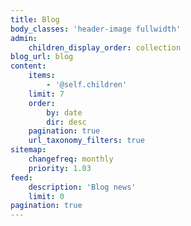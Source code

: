 ```yaml
---
title: Blog
body_classes: 'header-image fullwidth'
admin:
    children_display_order: collection
blog_url: blog
content:
    items:
        - '@self.children'
    limit: 7
    order:
        by: date
        dir: desc
    pagination: true
    url_taxonomy_filters: true
sitemap:
    changefreq: monthly
    priority: 1.03
feed:
    description: 'Blog news'
    limit: 0
pagination: true
---
```


